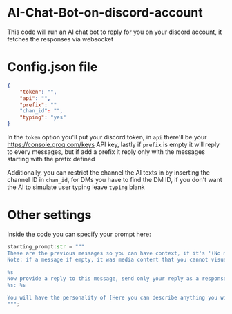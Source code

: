 # AI-Chat-Bot-on-discord-account
This code will run an AI chat bot to reply for you on your discord account, it fetches the responses via websocket
# Config.json file
```json
{
    "token": "",
    "api": "",
    "prefix": ""
    "chan_id": "",
    "typing": "yes"
}
```
In the `token` option you'll put your discord token, in `api` there'll be your https://console.groq.com/keys API key, lastly if `prefix` is empty it will reply to every messages, but if add a prefix it reply only with the messages starting with the prefix defined

Additionally, you can restrict the channel the AI texts in by inserting the channel ID in `chan_id`, for DMs you have to find the DM ID, if you don't want the AI to simulate user typing leave `typing` blank
# Other settings
Inside the code you can specify your prompt here:
```py
starting_prompt:str = """
These are the previous messages so you can have context, if it's '(No messages yet)', ignore, the messages with '(You)' as sender, were sent by you previously:
Note: if a message if empty, it was media content that you cannot visualize
    
%s
Now provide a reply to this message, send only your reply as a response:
%s: %s

You will have the personality of [Here you can describe anything you wish for] plus don't sound self repeating
""";
```
